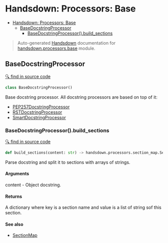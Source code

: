 # Handsdown: Processors: Base

- [Handsdown: Processors: Base](#handsdown-processors-base)
  - [BaseDocstringProcessor](#basedocstringprocessor)
    - [BaseDocstringProcessor().build_sections](#basedocstringprocessorbuild_sections)

> Auto-generated [Handsdown](./README.md) documentation for [handsdown.processors.base](../handsdown/processors/base.py) module.

## BaseDocstringProcessor

[🔍 find in source code](../handsdown/processors/base.py#L8)

```python
class BaseDocstringProcessor()
```

Base docstring processor. All docstring processors are based on top of it:

- [PEP257DocstringProcessor](./handsdown_processors_pep257.md#pep257docstringprocessor)
- [RSTDocstringProcessor](./handsdown_processors_rst.md#rstdocstringprocessor)
- [SmartDocstringProcessor](./handsdown_processors_smart.md#smartdocstringprocessor)

### BaseDocstringProcessor().build_sections

[🔍 find in source code](../handsdown/processors/base.py#L23)

```python
def build_sections(content: str) -> handsdown.processors.section_map.SectionMap
```

Parse docstring and split it to sections with arrays of strings.

#### Arguments

content - Object docstring.

#### Returns

A dictionary where key is a section name and value is a list of string sof this
section.

#### See also

- [SectionMap](./handsdown_processors_section_map.md#sectionmap)
